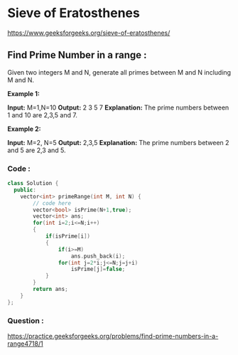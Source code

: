 # Sieve of Eratosthenes

https://www.geeksforgeeks.org/sieve-of-eratosthenes/



## Find Prime Number in a range :
Given two integers M and N, generate all primes between M and N including M and N.

**Example 1:**

**Input:**
M=1,N=10
**Output:**
2 3 5 7
**Explanation:**
The prime numbers between 1 and 10
are 2,3,5 and 7.

**Example 2:**

**Input:**
M=2, N=5
**Output:**
2,3,5
**Explanation:**
The prime numbers between 2 and 5 are 
2,3 and 5.

### Code :

```cpp
class Solution {
  public:
    vector<int> primeRange(int M, int N) {
        // code here
        vector<bool> isPrime(N+1,true);
        vector<int> ans;
        for(int i=2;i<=N;i++)
        {
            if(isPrime[i])
            {
                if(i>=M)
                    ans.push_back(i);
                for(int j=2*i;j<=N;j=j+i)
                    isPrime[j]=false;
            }
        }
        return ans;
    }
};
```


### Question :
https://practice.geeksforgeeks.org/problems/find-prime-numbers-in-a-range4718/1